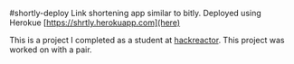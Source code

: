 #shortly-deploy
Link shortening app similar to bitly. Deployed using Herokue [https://shrtly.herokuapp.com](here)

This is a project I completed as a student at [hackreactor](http://hackreactor.com). This project was worked on with a pair.

